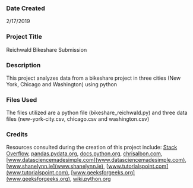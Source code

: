 ### Date Created
2/17/2019

### Project Title

Reichwald Bikeshare Submission

### Description

This project analyzes data from a bikeshare project in three cities (New York, Chicago and Washington) using python

### Files Used
The files utilized are a python file (bikeshare_reichwald.py) and three data files (new-york-city.csv, chicago.csv and washington.csv)

### Credits

Resources consulted during the creation of this project include: [Stack Overflow](https://stackoverflow.com/), [pandas.pydata.org](pandas.pydata.org), [docs.python.org](docs.python.org), [chrisalbon.com](chrisalbon.com), [www.datasciencemadesimple.com](www.datasciencemadesimple.com), [www.shanelynn.ie](www.shanelynn.ie), [www.tutorialspoint.com](www.tutorialspoint.com), [www.geeksforgeeks.org](www.geeksforgeeks.org), [wiki.python.org](wiki.python.org)
